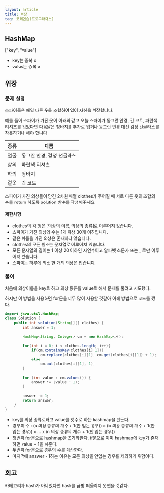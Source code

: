 ```yaml
---
layout: article
title: 위장
tag: 코테연습(프로그래머스)
---
```


## HashMap
["key", "value"]

* key는 중복 x
* value는 중복 o


## 위장

### 문제 설명
스파이들은 매일 다른 옷을 조합하여 입어 자신을 위장합니다.

예를 들어 스파이가 가진 옷이 아래와 같고 오늘 스파이가 동그란 안경, 긴 코트, 파란색 티셔츠를 입었다면 다음날은 청바지를 추가로 입거나 동그란 안경 대신 검정 선글라스를 착용하거나 해야 합니다.

|종류|이름|
|---|---|
|얼굴|동그란 안경, 검정 선글라스|
|상의|파란색 티셔츠|
|하의|청바지|
|겉옷|긴 코트|
스파이가 가진 의상들이 담긴 2차원 배열 clothes가 주어질 때 서로 다른 옷의 조합의 수를 return 하도록 solution 함수를 작성해주세요.

#### 제한사항
* clothes의 각 행은 [의상의 이름, 의상의 종류]로 이루어져 있습니다.
* 스파이가 가진 의상의 수는 1개 이상 30개 이하입니다.
* 같은 이름을 가진 의상은 존재하지 않습니다.
* clothes의 모든 원소는 문자열로 이루어져 있습니다.
* 모든 문자열의 길이는 1 이상 20 이하인 자연수이고 알파벳 소문자 또는 _ 로만 이루어져 있습니다.
* 스파이는 하루에 최소 한 개의 의상은 입습니다.

### 풀이
처음에 의상이름을 key로 하고 의상 종류를 value로 해서 문제를 풀려고 시도했다.

하지만 이 방법을 사용하면 for문을 너무 많이 사용할 것같아 아래 방법으로 코드를 짰다.

```java
import java.util.HashMap;
class Solution {
    public int solution(String[][] clothes) {
        int answer = 1;
        
        HashMap<String, Integer> cm = new HashMap<>();
    
        for(int i = 0; i < clothes.length; i++){
            if(cm.containsKey(clothes[i][1]))
                cm.replace(clothes[i][1], cm.get(clothes[i][1]) + 1);
            else
                cm.put(clothes[i][1], 1);
        }
    
        for (int value : cm.values()) {
            answer *= (value + 1);
        }
    
        answer -= 1;
        return answer;
    }
}
```

* key를 의상 종류로하고 value를 갯수로 하는 hashmap을 만든다.
* 경우의 수 : (a 의상 종류의 개수 + 1(안 입는 경우)) x (b 의상 종류의 개수 + 1(안 입는 경우)) x ... x (n 의상 종류의 개수 + 1(안 입는 경우))
* 첫번째 for문으로 hashmap을 초기화한다. if문으로 이미 hashmap에 key가 존재하면 value + 1을 해준다.
* 두번째 for문으로 경우의 수를 계산한다.
* 마지막에 answer - 1하는 이유는 모든 의상을 안입는 경우를 제외하기 위함이다.

## 회고
카테고리가 hash가 아니었다면 hash를 금방 떠올리지 못햇을 것같다.